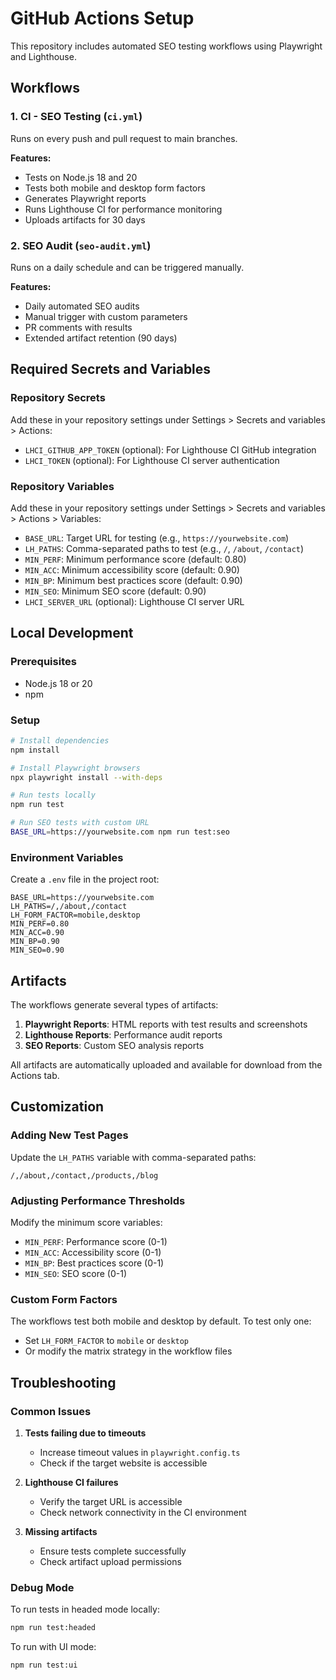 # GitHub Actions Setup

This repository includes automated SEO testing workflows using Playwright and Lighthouse.

## Workflows

### 1. CI - SEO Testing (`ci.yml`)
Runs on every push and pull request to main branches.

**Features:**
- Tests on Node.js 18 and 20
- Tests both mobile and desktop form factors
- Generates Playwright reports
- Runs Lighthouse CI for performance monitoring
- Uploads artifacts for 30 days

### 2. SEO Audit (`seo-audit.yml`)
Runs on a daily schedule and can be triggered manually.

**Features:**
- Daily automated SEO audits
- Manual trigger with custom parameters
- PR comments with results
- Extended artifact retention (90 days)

## Required Secrets and Variables

### Repository Secrets
Add these in your repository settings under Settings > Secrets and variables > Actions:

- `LHCI_GITHUB_APP_TOKEN` (optional): For Lighthouse CI GitHub integration
- `LHCI_TOKEN` (optional): For Lighthouse CI server authentication

### Repository Variables
Add these in your repository settings under Settings > Secrets and variables > Actions > Variables:

- `BASE_URL`: Target URL for testing (e.g., `https://yourwebsite.com`)
- `LH_PATHS`: Comma-separated paths to test (e.g., `/`, `/about`, `/contact`)
- `MIN_PERF`: Minimum performance score (default: 0.80)
- `MIN_ACC`: Minimum accessibility score (default: 0.90)
- `MIN_BP`: Minimum best practices score (default: 0.90)
- `MIN_SEO`: Minimum SEO score (default: 0.90)
- `LHCI_SERVER_URL` (optional): Lighthouse CI server URL

## Local Development

### Prerequisites
- Node.js 18 or 20
- npm

### Setup
```bash
# Install dependencies
npm install

# Install Playwright browsers
npx playwright install --with-deps

# Run tests locally
npm run test

# Run SEO tests with custom URL
BASE_URL=https://yourwebsite.com npm run test:seo
```

### Environment Variables
Create a `.env` file in the project root:

```env
BASE_URL=https://yourwebsite.com
LH_PATHS=/,/about,/contact
LH_FORM_FACTOR=mobile,desktop
MIN_PERF=0.80
MIN_ACC=0.90
MIN_BP=0.90
MIN_SEO=0.90
```

## Artifacts

The workflows generate several types of artifacts:

1. **Playwright Reports**: HTML reports with test results and screenshots
2. **Lighthouse Reports**: Performance audit reports
3. **SEO Reports**: Custom SEO analysis reports

All artifacts are automatically uploaded and available for download from the Actions tab.

## Customization

### Adding New Test Pages
Update the `LH_PATHS` variable with comma-separated paths:
```
/,/about,/contact,/products,/blog
```

### Adjusting Performance Thresholds
Modify the minimum score variables:
- `MIN_PERF`: Performance score (0-1)
- `MIN_ACC`: Accessibility score (0-1)
- `MIN_BP`: Best practices score (0-1)
- `MIN_SEO`: SEO score (0-1)

### Custom Form Factors
The workflows test both mobile and desktop by default. To test only one:
- Set `LH_FORM_FACTOR` to `mobile` or `desktop`
- Or modify the matrix strategy in the workflow files

## Troubleshooting

### Common Issues

1. **Tests failing due to timeouts**
   - Increase timeout values in `playwright.config.ts`
   - Check if the target website is accessible

2. **Lighthouse CI failures**
   - Verify the target URL is accessible
   - Check network connectivity in the CI environment

3. **Missing artifacts**
   - Ensure tests complete successfully
   - Check artifact upload permissions

### Debug Mode
To run tests in headed mode locally:
```bash
npm run test:headed
```

To run with UI mode:
```bash
npm run test:ui
```
